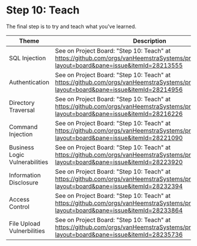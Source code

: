 # Step 10: Teach

The final step is to try and teach what you've learned.

| Theme | Description |
| --- | --- |
| SQL Injection | See on Project Board: "Step 10: Teach" at https://github.com/orgs/vanHeemstraSystems/projects/18/views/1?layout=board&pane=issue&itemId=28213555 |
| Authentication | See on Project Board: "Step 10: Teach" at https://github.com/orgs/vanHeemstraSystems/projects/19/views/1?layout=board&pane=issue&itemId=28214956 |
| Directory Traversal | See on Project Board: "Step 10: Teach" at https://github.com/orgs/vanHeemstraSystems/projects/20/views/1?layout=board&pane=issue&itemId=28216226 |
| Command Injection | See on Project Board: "Step 10: Teach" at https://github.com/orgs/vanHeemstraSystems/projects/21/views/1?layout=board&pane=issue&itemId=28221090 |
| Business Logic Vulnerabilities | See on Project Board: "Step 10: Teach" at https://github.com/orgs/vanHeemstraSystems/projects/22/views/1?layout=board&pane=issue&itemId=28223920 |
| Information Disclosure | See on Project Board: "Step 10: Teach" at https://github.com/orgs/vanHeemstraSystems/projects/23/views/1?layout=board&pane=issue&itemId=28232394 |
| Access Control | See on Project Board: "Step 10: Teach" at https://github.com/orgs/vanHeemstraSystems/projects/24/views/1?layout=board&pane=issue&itemId=28233864 |
| File Upload Vulnerbilities | See on Project Board: "Step 10: Teach" at https://github.com/orgs/vanHeemstraSystems/projects/25/views/1?layout=board&pane=issue&itemId=28235736 |
